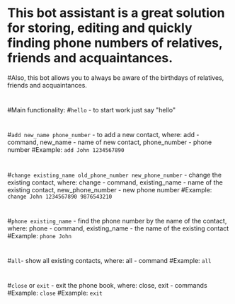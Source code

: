 # This bot assistant is a great solution for storing, editing and quickly finding phone numbers of relatives, friends and acquaintances.
#Also, this bot allows you to always be aware of the birthdays of relatives, friends and acquaintances.
#
#Main functionality:
#`hello` - to start work just say "hello"
#
#`add new_name phone_number` - to add a new contact, where: add - command, new_name - name of new contact, phone_number - phone number
#Example: `add John 1234567890`
#
#`change existing_name old_phone_number new_phone_number` - change the existing contact, where: change - command, existing_name - name of the existing contact, new_phone_number - new phone number
#Example: `change John 1234567890 9876543210`
#
#`phone existing_name` - find the phone number by the name of the contact, where: phone - command, existing_name - the name of the existing contact
#Example: `phone John`
#
#`all`- show all existing contacts, where: all - command
#Example: `all`
#
#`close` or `exit` - exit the phone book, where: close, exit - commands
#Example: `close`
#Example: `exit`
